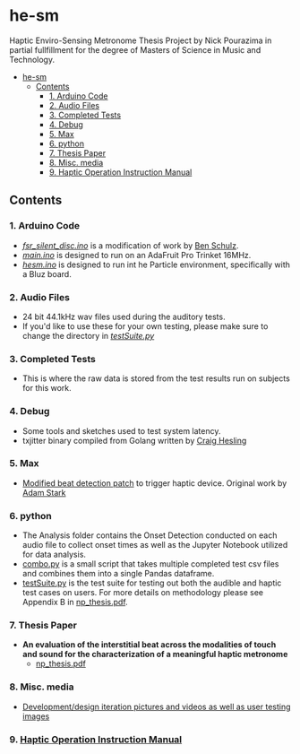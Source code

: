 # he-sm
Haptic Enviro-Sensing Metronome Thesis Project by Nick Pourazima in partial fullfillment for the degree of Masters of Science in Music and Technology.

- [he-sm](#he-sm)
	- [Contents](#contents)
		- [1. Arduino Code](#1-arduino-code)
		- [2. Audio Files](#2-audio-files)
		- [3. Completed Tests](#3-completed-tests)
		- [4. Debug](#4-debug)
		- [5. Max](#5-max)
		- [6. python](#6-python)
		- [7. Thesis Paper](#7-thesis-paper)
		- [8. Misc. media](#8-misc-media)
		- [9. Haptic Operation Instruction Manual](#9-haptic-operation-instruction-manual)

## Contents
### 1. Arduino Code
- [*fsr_silent_disc.ino*](https://github.com/afaintillusion/he-sm/blob/master/Arduino/fsr_silent_disc/fsr_silent_disc.ino)  is a modification of work by [Ben Schulz](https://www.ncbi.nlm.nih.gov/pubmed/26542971).
- [*main.ino*](https://github.com/afaintillusion/he-sm/blob/master/Arduino/main/main.ino) is designed to run on an AdaFruit Pro Trinket 16MHz.
- [*hesm.ino*](https://github.com/afaintillusion/he-sm/blob/master/Arduino/Rev%202%20Wireless/hesm.ino) is designed to run int he Particle environment, specifically with a Bluz board.
### 2. Audio Files
- 24 bit 44.1kHz wav files used during the auditory tests.
- If you'd like to use these for your own testing, please make sure to change the directory in [*testSuite.py*](https://github.com/afaintillusion/he-sm/blob/master/Python/testSuite.py)
### 3. Completed Tests
- This is where the raw data is stored from the test results run on subjects for this work.
### 4. Debug
- Some tools and sketches used to test system latency.
- txjitter binary compiled from Golang written by [Craig Hesling](https://github.com/linux4life798)
### 5. Max
- [Modified beat detection patch](https://github.com/afaintillusion/he-sm/blob/master/Max/Beat%20Detection%20Modified.maxpat) to trigger haptic device. Original work by [Adam Stark](https://github.com/adamstark)
### 6. python
- The Analysis folder contains the Onset Detection conducted on each audio file to collect onset times as well as the Jupyter Notebook utilized for data analysis.
- [combo.py](https://github.com/afaintillusion/he-sm/blob/master/Python/combo.py) is a small script that takes multiple completed test csv files and combines them into a single Pandas dataframe.
- [testSuite.py](https://github.com/afaintillusion/he-sm/blob/master/Python/testSuite.py) is the test suite for testing out both the audible and haptic test cases on users. For more details on methodology please see Appendix B in [np_thesis.pdf](https://github.com/afaintillusion/he-sm/blob/master/Thesis/np_thesis.pdf).
### 7. Thesis Paper
- **An evaluation of the interstitial beat across the modalities of touch and sound for the characterization of a meaningful haptic metronome**
	- [np_thesis.pdf](https://github.com/afaintillusion/he-sm/blob/master/Thesis/np_thesis.pdf)
### 8. Misc. media
- [Development/design iteration pictures and videos as well as user testing images](https://photos.app.goo.gl/LSvh9r4QoSpXpAqK6)
### 9. [Haptic Operation Instruction Manual](https://docs.google.com/document/d/1vB0zk6RceEyYD20hWCYP4Afg4Ua1DJR6iZ438ZEw02U/edit?usp=sharing)
